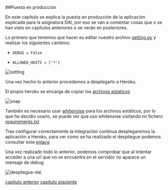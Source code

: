 ##Puesta en producción

En este capítulo se explica la puesta en producción de la aplicación explicada para la asignatura DAI, por eso se van a comentar cosas que o se han visto en capítulos anteriores o se verán en posteriores.

Lo primero que tenemos que hacer es editar nuestro archivo [setting.py](../proyectoDAI/settings.py) y realizar los siguientes cambios:

* `DEBUG = False`

* `ALLOWED_HOSTS = ['*']`

![setting](http://i1045.photobucket.com/albums/b460/Alejandro_Casado/setting_zpslcajqoro.png)

Una vez hecho lo anterior procedemos a desplegarlo a Heroku.

El propio heroku se encarga de copiar los [archivos estaticos](https://devcenter.heroku.com/articles/django-assets#automatic-collectstatic)

![snap](http://i1045.photobucket.com/albums/b460/Alejandro_Casado/heroku_zpsiz9mqjp4.png) 

También es necesario usar [whitenoise](https://devcenter.heroku.com/articles/django-assets#whitenoise) para los archivos estáticos, por lo que he decidio usarlo, se puede ver que uso whitenoise visitando mi fichero [requirements.txt](../requirements.txt)

Tras configurar correctamente la integración continua desplegaremos la aplicación a Heroku, para ver como se ha realizado el despliegue podemos consultar este [enlace](despliegue-heroku.md#despliegue-heroku)

Una vez realizado todo lo anterior, podemos comprobar que al intentar acceder a una url que no se encuentra en el servidor no aparece un mensaje de debug

![despliegue-dai](http://i1045.photobucket.com/albums/b460/Alejandro_Casado/Practica%204/desplieuge-dai_zps4fprszx5.png)


[capítulo anterior](capitulo3-test.md) [capítulo siguiente](capitulo5-intregracion-continua.md)







